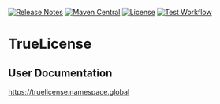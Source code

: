 [![Release Notes](https://img.shields.io/github/v/release/christian-schlichtherle/truelicense)](https://github.com/christian-schlichtherle/truelicense/releases/latest)
[![Maven Central](https://img.shields.io/maven-central/v/global.namespace.truelicense/truelicense)](https://search.maven.org/search?q=g:global.namespace.truelicense) 
[![License](https://img.shields.io/github/license/christian-schlichtherle/truelicense)](https://github.com/christian-schlichtherle/truelicense/blob/master/LICENSE)
[![Test Workflow](https://github.com/christian-schlichtherle/truelicense/workflows/test/badge.svg)](https://github.com/christian-schlichtherle/truelicense/actions?query=workflow%3Atest)

# TrueLicense

## User Documentation

https://truelicense.namespace.global

